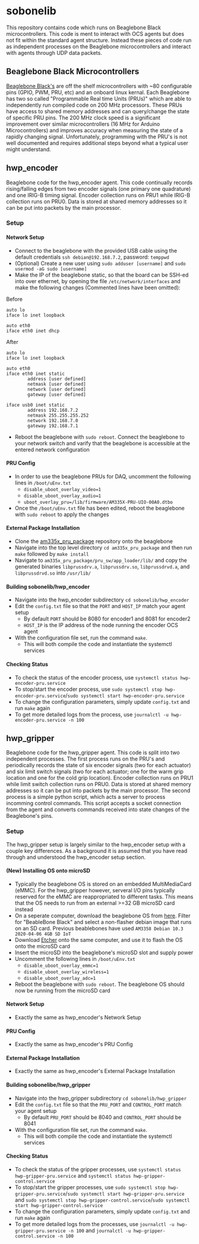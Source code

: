 # sobonelib
This repository contains code which runs on Beaglebone Black microcontrollers. This code is ment to interact with OCS agents but does not fit within the standard agent structure. Instead these pieces of code run as independent processes on the Beaglebone microcontrollers and interact with agents through UDP data packets.

## Beaglebone Black Microcontrollers
[Beaglebone Black's](https://beagleboard.org/black) are off the shelf microcontrollers with ~80 configurable pins (GPIO, PWM, PRU, etc) and an onboard linux kernal. Each Beaglebone has two so called "Programmable Real time Units (PRUs)" which are able to independently run compiled code on 200 MHz processors. These PRUs have access to shared memory addresses and can query/change the state of specific PRU pins. The 200 MHz clock speed is a significant improvement over similar microcontrollers (16 MHz for Arduino Microcontrollers) and improves accuracy when measuring the state of a rapidly changing signal. Unfortunately, programming with the PRU's is not well documented and requires additional steps beyond what a typical user might understand.

## hwp_encoder
Beaglebone code for the hwp_encoder agent. This code continually records rising/falling edges from two encoder signals (one primary one quadrature) and one IRIG-B timing signal. Encoder collection runs on PRU1 while IRIG-B collection runs on PRU0. Data is stored at shared memory addresses so it can be put into packets by the main processor.

### Setup
#### Network Setup
- Connect to the beaglebone with the provided USB cable using the default credentials `ssh debian@192.168.7.2`, password: `temppwd`
- (Optional) Create a new user using `sudo adduser [username]` and `sudo usermod -aG sudo [username]`
- Make the IP of the beaglebone static, so that the board can be SSH-ed into over ethernet, by opening the file `/etc/network/interfaces` and make the following changes (Commented lines have been omitted):

Before
```
auto lo
iface lo inet loopback

auto eth0
iface eth0 inet dhcp
```
After
```
auto lo
iface lo inet loopback

auto eth0
iface eth0 inet static
        address [user defined]
        netmask [user defined]
        network [user defined]
        gateway [user defined]

iface usb0 inet static
        address 192.168.7.2
        netmask 255.255.255.252
        network 192.168.7.0
        gateway 192.168.7.1
```
- Reboot the beaglebone with `sudo reboot`. Connect the beaglebone to your network switch and varify that the beaglebone is accessible at the entered network configuration
  
#### PRU Config
- In order to use the beaglebone PRUs for DAQ, uncomment the following lines in `/boot/uEnv.txt`
  - `disable_uboot_overlay_video=1`
  - `disable_uboot_overlay_audio=1`
  - `uboot_overlay_pru=/lib/firmware/AM335X-PRU-UIO-00A0.dtbo`
 - Once the `/boot/uEnv.txt` file has been edited, reboot the beaglebone with `sudo reboot` to apply the changes

#### External Package Installation
- Clone the [am335x_pru_package](https://github.com/beagleboard/am335x_pru_package) repository onto the beaglebone
- Navigate into the top level directory `cd am335x_pru_package` and then run `make` followed by `make install`
- Navigate to `am335x_pru_package/pru_sw/app_loader/lib/` and copy the generated binaries `libprussdrv.a`, `libprussdrv.so`, `libprussdrvd.a`, and `libprussdrvd.so` into `/usr/lib/`

#### Building sobonelib/hwp_encoder
- Navigate into the hwp_encoder subdirectory `cd sobonelib/hwp_encoder`
- Edit the `config.txt` file so that the `PORT` and `HOST_IP` match your agent setup
  - By default `PORT` should be 8080 for encoder1 and 8081 for encoder2
  - `HOST_IP` is the IP address of the node running the encoder OCS agent
 - With the configuration file set, run the command `make`.
   - This will both compile the code and instantiate the systemctl services

#### Checking Status
- To check the status of the encoder process, use `systemctl status hwp-encoder-pru.service`
- To stop/start the encoder process, use `sudo systemctl stop hwp-encoder-pru.service`/`sudo systemctl start hwp-encoder-pru.service`
- To change the configuration parameters, simply update `config.txt` and run `make` again
- To get more detailed logs from the process, use `journalctl -u hwp-encoder-pru.service -n 100`

## hwp_gripper
Beaglebone code for the hwp_gripper agent. This code is split into two independent processes. The first process runs on the PRU's and periodically records the state of six encoder signals (two for each actuator) and six limit switch signals (two for each actuator; one for the warm grip location and one for the cold grip location). Encoder collection runs on PRU1 while limit switch collection runs on PRU0. Data is stored at shared memory addresses so it can be put into packets by the main processor. The second process is a simple python script, which acts a server to process incomming control commands. This script accepts a socket connection from the agent and converts commands received into state changes of the Beaglebone's pins.

### Setup
The hwp_gripper setup is largely similar to the hwp_encoder setup with a couple key differences. As a background it is assumed that you have read through and understood the hwp_encoder setup section.

#### (New) Installing OS onto microSD
- Typically the beaglebone OS is stored on an embedded MultiMediaCard (eMMC). For the hwp_gripper however, serveral I/O pins typically reserved for the eMMC are reappropriated to different tasks. This means that the OS needs to run from an external >=32 GB microSD card instead
- On a seperate computer, download the beaglebone OS from [here](https://www.beagleboard.org/distros). Filter for "BeableBone Black" and select a non-flasher debian image that runs on an SD card. Previous beablebones have used `AM3358 Debian 10.3 2020-04-06 4GB SD IoT`
- Download [Etcher](https://etcher.balena.io/) onto the same computer, and use it to flash the OS onto the microSD card
- Insert the microSD into the beaglebone's microSD slot and supply power
- Uncomment the following lines in `/boot/uEnv.txt`
  - `disable_uboot_overlay_emmc=1`
  - `disable_uboot_overlay_wireless=1`
  - `disable_uboot_overlay_adc=1`
 - Reboot the beaglebone with `sudo reboot`. The beaglebone OS should now be running from the microSD card

#### Network Setup
- Exactly the same as hwp_encoder's Network Setup

#### PRU Config
- Exactly the same as hwp_encoder's PRU Config

#### External Package Installation
- Exactly the same as hwp_encoder's External Package Installation

#### Building sobonelibe/hwp_gripper
- Navigate into the hwp_gripper subdirectory `cd sobonelib/hwp_gripper`
- Edit the `config.txt` file so that the `PRU_PORT` and `CONTROL_PORT` match your agent setup
  - By default `PRU_PORT` should be 8040 and `CONTROL_PORT` should be 8041
- With the configuration file set, run the command `make`.
   - This will both compile the code and instantiate the systemctl services

#### Checking Status
- To check the status of the gripper processes, use `systemctl status hwp-gripper-pru.service` and `systemctl status hwp-gripper-control.service`
- To stop/start the gripper processes, use `sudo systemctl stop hwp-gripper-pru.service`/`sudo systemctl start hwp-gripper-pru.service` and `sudo systemctl stop hwp-gripper-control.service`/`sudo systemctl start hwp-gripper-control.service`
- To change the configuration parameters, simply update `config.txt` and run `make` again
- To get more detailed logs from the processes, use `journalctl -u hwp-gripper-pru.service -n 100` and `journalctl -u hwp-gripper-control.service -n 100`

